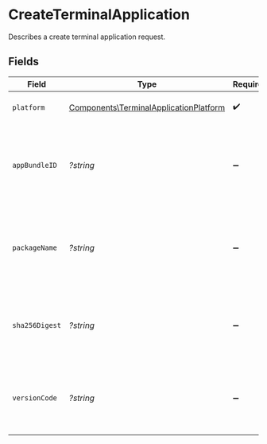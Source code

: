 # CreateTerminalApplication

Describes a create terminal application request.


## Fields

| Field                                                                                            | Type                                                                                             | Required                                                                                         | Description                                                                                      | Example                                                                                          |
| ------------------------------------------------------------------------------------------------ | ------------------------------------------------------------------------------------------------ | ------------------------------------------------------------------------------------------------ | ------------------------------------------------------------------------------------------------ | ------------------------------------------------------------------------------------------------ |
| `platform`                                                                                       | [Components\TerminalApplicationPlatform](../../Models/Components/TerminalApplicationPlatform.md) | :heavy_check_mark:                                                                               | Platform of the terminal application.                                                            | ios                                                                                              |
| `appBundleID`                                                                                    | *?string*                                                                                        | :heavy_minus_sign:                                                                               | The app bundle identifier of the terminal application. Required if platform is `ios`.            |                                                                                                  |
| `packageName`                                                                                    | *?string*                                                                                        | :heavy_minus_sign:                                                                               | The app package name of the terminal application. Required if platform is `android`.             |                                                                                                  |
| `sha256Digest`                                                                                   | *?string*                                                                                        | :heavy_minus_sign:                                                                               | The app version of the terminal application. Required if paltform is `android`.                  |                                                                                                  |
| `versionCode`                                                                                    | *?string*                                                                                        | :heavy_minus_sign:                                                                               | The app version of the terminal application. Required if platform is `android`.                  |                                                                                                  |